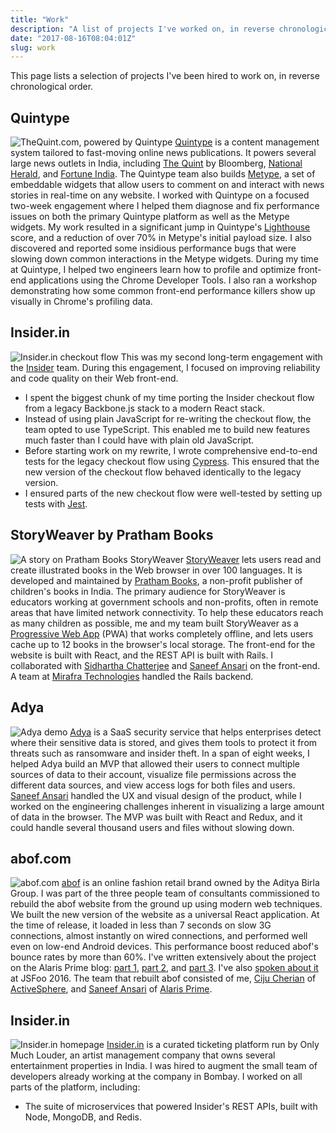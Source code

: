 ```yaml
---
title: "Work"
description: "A list of projects I've worked on, in reverse chronological order."
date: "2017-08-16T08:04:01Z"
slug: work
---
```


This page lists a selection of projects I've been hired to work on, in reverse chronological order. 

## Quintype

![TheQuint.com, powered by Quintype](/wp-content/uploads/2018/07/Screen-Shot-2018-07-02-at-4.57.27-PM-1024x728.png) [Quintype](https://quintype.com/) is a content management system tailored to fast-moving online news publications. It powers several large news outlets in India, including [The Quint](https://www.thequint.com/) by Bloomberg, [National Herald](https://www.nationalheraldindia.com/), and [Fortune India](https://www.fortuneindia.com/). The Quintype team also builds [Metype](https://www.metype.com/), a set of embeddable widgets that allow users to comment on and interact with news stories in real-time on any website. I worked with Quintype on a focused two-week engagement where I helped them diagnose and fix performance issues on both the primary Quintype platform as well as the Metype widgets. My work resulted in a significant jump in Quintype's [Lighthouse](https://developers.google.com/web/tools/lighthouse/) score, and a reduction of over 70% in Metype's initial payload size. I also discovered and reported some insidious performance bugs that were slowing down common interactions in the Metype widgets. During my time at Quintype, I helped two engineers learn how to profile and optimize front-end applications using the Chrome Developer Tools. I also ran a workshop demonstrating how some common front-end performance killers show up visually in Chrome's profiling data. 

## Insider.in

![Insider.in checkout flow](/wp-content/uploads/2018/07/Screen-Shot-2018-07-02-at-5.09.21-PM-1024x728.png) This was my second long-term engagement with the [Insider](https://insider.in) team. During this engagement, I focused on improving reliability and code quality on their Web front-end. 

  * I spent the biggest chunk of my time porting the Insider checkout flow from a legacy Backbone.js stack to a modern React stack.
  * Instead of using plain JavaScript for re-writing the checkout flow, the team opted to use TypeScript. This enabled me to build new features much faster than I could have with plain old JavaScript.
  * Before starting work on my rewrite, I wrote comprehensive end-to-end tests for the legacy checkout flow using [Cypress](https://cypress.io/). This ensured that the new version of the checkout flow behaved identically to the legacy version.
  * I ensured parts of the new checkout flow were well-tested by setting up tests with [Jest](https://jestjs.io/).

## StoryWeaver by Pratham Books

![A story on Pratham Books StoryWeaver](/wp-content/uploads/2018/07/Screen-Shot-2018-07-02-at-5.04.31-PM-1024x728.png) [StoryWeaver](https://storyweaver.org.in/) lets users read and create illustrated books in the Web browser in over 100 languages. It is developed and maintained by [Pratham Books](https://prathambooks.org), a non-profit publisher of children's books in India. The primary audience for StoryWeaver is educators working at government schools and non-profits, often in remote areas that have limited network connectivity. To help these educators reach as many children as possible, me and my team built StoryWeaver as a [Progressive Web App](https://developers.google.com/web/progressive-web-apps/) (PWA) that works completely offline, and lets users cache up to 12 books in the browser's local storage. The front-end for the website is built with React, and the REST API is built with Rails. I collaborated with [Sidhartha Chatterjee](https://twitter.com/chatsidhartha) and [Saneef Ansari](https://saneef.com/) on the front-end. A team at [Mirafra Technologies](http://mirafra.com/) handled the Rails backend. 

## Adya

![Adya demo](/wp-content/uploads/2017/08/Screenshot-2017-08-17-12.33.47-1024x772.png) [Adya](https://adya.io) is a SaaS security service that helps enterprises detect where their sensitive data is stored, and gives them tools to protect it from threats such as ransomware and insider theft. In a span of eight weeks, I helped Adya build an MVP that allowed their users to connect multiple sources of data to their account, visualize file permissions across the different data sources, and view access logs for both files and users. [Saneef Ansari](https://saneef.com/) handled the UX and visual design of the product, while I worked on the engineering challenges inherent in visualizing a large amount of data in the browser. The MVP was built with React and Redux, and it could handle several thousand users and files without slowing down. 

## abof.com

![abof.com](/wp-content/uploads/2017/08/Screenshot-2017-08-08-13.11.36-1024x933.png) [abof](http://abof.com) is an online fashion retail brand owned by the Aditya Birla Group. I was part of the three people team of consultants commissioned to rebuild the abof website from the ground up using modern web techniques. We built the new version of the website as a universal React application. At the time of release, it loaded in less than 7 seconds on slow 3G connections, almost instantly on wired connections, and performed well even on low-end Android devices. This performance boost reduced abof's bounce rates by more than 60%. I've written extensively about the project on the Alaris Prime blog: [part 1](https://alarisprime.blog/e-commerce-case-study-building-faster-listing-pages-on-abof-com-part-1-cb99231a1e8a), [part 2](https://alarisprime.blog/e-commerce-case-study-building-faster-listing-pages-on-abof-com-part-2-9aa0ac734c08), and [part 3](https://alarisprime.blog/e-commerce-case-study-building-faster-listing-pages-on-abof-com-part-3-4e4d32e0e884). I've also [spoken about it](https://www.youtube.com/watch?v=X8uMg-VwJS8) at JSFoo 2016. The team that rebuilt abof consisted of me, [Ciju Cherian](http://ciju.in) of [ActiveSphere](http://www.activesphere.com/), and [Saneef Ansari](https://saneef.com) of [Alaris Prime](https://alarisprime.com). 

## Insider.in

![Insider.in homepage](/wp-content/uploads/2017/08/Screenshot-2017-08-08-13.11.54-1024x933.png) [Insider.in](https://insider.in) is a curated ticketing platform run by Only Much Louder, an artist management company that owns several entertainment properties in India. I was hired to augment the small team of developers already working at the company in Bombay. I worked on all parts of the platform, including: 

  * The suite of microservices that powered Insider's REST APIs, built with Node, MongoDB, and Redis.